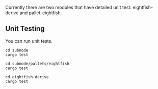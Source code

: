 Currently there are two modules that have detailed unit test: eightfish-derive and pallet-eightfish.

## Unit Testing

You can run unit tests.

```
cd subnode
cargo test

cd subnode/pallets/eightfish
cargo test

cd eightfish-derive
cargo test

```
